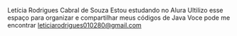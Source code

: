 Letícia Rodrigues Cabral de Souza 
Estou estudando no Alura 
Ultilizo esse espaço para organizar e compartilhar meus códigos de Java
Voce pode me encontrar leticiarodrigues010280@gmail.com

